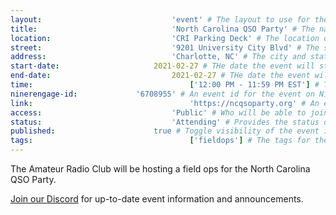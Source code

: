```yaml
---
layout:								'event' # The layout to use for the event page. This should never be changed.
title:								'North Carolina QSO Party' # The name of the event.
location:							'CRI Parking Deck' # The location or building of the event.
street:								'9201 University City Blvd' # The street address of the event.
address:							'Charlotte, NC' # The city and state of the event.
start-date:						2021-02-27 # THe date the event will start. YYYY-MM-DD.
end-date:							2021-02-27 # THe date the event will end. YYYY-MM-DD.
time:									['12:00 PM - 11:59 PM EST'] # The time range of the event. Does not include travel. An array of times for multi-day events.
ninerengage-id:				'6708955' # An event id for the event on NinerEngage. Optional.
link:									'https://ncqsoparty.org' # An external link to the event. Optional.
access:								'Public' # Who will be able to join us for the event. Values: 'Club', 'School', or 'Public'.
status:								'Attending' # Provides the status of the event. Values: 'Attending', 'Planned', 'Cancelled'.
published:						true # Toggle visibility of the event in feeds.
tags:									['fieldops'] # The tags for the event.
---
```



The Amateur Radio Club will be hosting a field ops for the North Carolina QSO Party.

[Join our Discord](https://ninerengage.uncc.edu/news/174684) for up-to-date event information and announcements.
